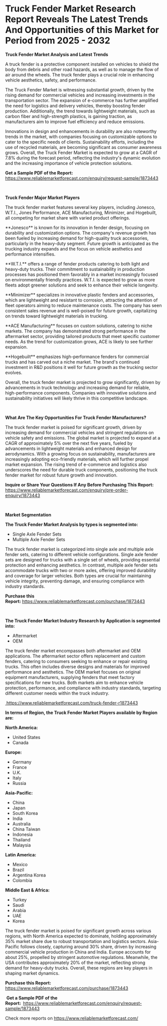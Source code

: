 <p><h1>Truck Fender Market Research Report Reveals The Latest Trends And Opportunities of this Market for Period from 2025 - 2032</h1></p><p><strong>Truck Fender Market Analysis and Latest Trends</strong></p>
<p><p>A truck fender is a protective component installed on vehicles to shield the body from debris and other road hazards, as well as to manage the flow of air around the wheels. The truck fender plays a crucial role in enhancing vehicle aesthetics, safety, and performance. </p><p>The Truck Fender Market is witnessing substantial growth, driven by the rising demand for commercial vehicles and increasing investments in the transportation sector. The expansion of e-commerce has further amplified the need for logistics and delivery vehicles, thereby boosting fender production. Additionally, the trend towards lightweight materials, such as carbon fiber and high-strength plastics, is gaining traction, as manufacturers aim to improve fuel efficiency and reduce emissions.</p><p>Innovations in design and enhancements in durability are also noteworthy trends in the market, with companies focusing on customizable options to cater to the specific needs of clients. Sustainability efforts, including the use of recycled materials, are becoming significant as consumer awareness grows. Overall, the Truck Fender Market is expected to grow at a CAGR of 7.8% during the forecast period, reflecting the industry's dynamic evolution and the increasing importance of vehicle protection solutions.</p></p>
<p><strong>Get a Sample PDF of the Report:&nbsp;</strong> <a href="https://www.reliablemarketforecast.com/enquiry/request-sample/1873443?utm_campaign=2932&utm_medium=2&utm_source=Github&utm_content=ia&utm_term=30032025&utm_id=truck-fender">https://www.reliablemarketforecast.com/enquiry/request-sample/1873443</a></p>
<p>&nbsp;</p>
<p><strong>Truck Fender Major Market Players</strong></p>
<p><p>The truck fender market features several key players, including Jonesco, W.T.I., Jones Performance, ACE Manufacturing, Minimizer, and Hogebuilt, all competing for market share with varied product offerings.</p><p>**Jonesco** is known for its innovation in fender design, focusing on durability and customization options. The company's revenue growth has been fueled by increasing demand for high-quality truck accessories, particularly in the heavy-duty segment. Future growth is anticipated as the trucking industry expands and the focus on vehicle aesthetics and performance intensifies.</p><p>**W.T.I.** offers a range of fender products catering to both light and heavy-duty trucks. Their commitment to sustainability in production processes has positioned them favorably in a market increasingly focused on environmentally friendly practices. W.T.I. is expected to grow as more fleets adopt greener solutions and seek to enhance their vehicle longevity.</p><p>**Minimizer** specializes in innovative plastic fenders and accessories, which are lightweight and resistant to corrosion, attracting the attention of fleet operators aiming to reduce maintenance costs. The company has seen consistent sales revenue and is well-poised for future growth, capitalizing on trends toward lightweight materials in trucking.</p><p>**ACE Manufacturing** focuses on custom solutions, catering to niche markets. The company has demonstrated strong performance in the aftermarket sector, providing tailored products that meet specific customer needs. As the trend for customization grows, ACE is likely to see further expansion.</p><p>**Hogebuilt** emphasizes high-performance fenders for commercial trucks and has carved out a niche market. The brand's continued investment in R&D positions it well for future growth as the trucking sector evolves.</p><p>Overall, the truck fender market is projected to grow significantly, driven by advancements in truck technology and increasing demand for reliable, high-performance components. Companies with innovative solutions and sustainability initiatives will likely thrive in this competitive landscape.</p></p>
<p>&nbsp;</p>
<p><strong>What Are The Key Opportunities For Truck Fender Manufacturers?</strong></p>
<p><p>The truck fender market is poised for significant growth, driven by increasing demand for commercial vehicles and stringent regulations on vehicle safety and emissions. The global market is projected to expand at a CAGR of approximately 5% over the next five years, fueled by advancements in lightweight materials and enhanced design for aerodynamics. With a growing focus on sustainability, manufacturers are increasingly adopting eco-friendly materials, which will further propel market expansion. The rising trend of e-commerce and logistics also underscores the need for durable truck components, positioning the truck fender market for robust future growth and innovation.</p></p>
<p><strong>Inquire or Share Your Questions If Any Before Purchasing This Report:</strong> <a href="https://www.reliablemarketforecast.com/enquiry/pre-order-enquiry/1873443?utm_campaign=2932&utm_medium=2&utm_source=Github&utm_content=ia&utm_term=30032025&utm_id=truck-fender">https://www.reliablemarketforecast.com/enquiry/pre-order-enquiry/1873443</a></p>
<p>&nbsp;</p>
<p><strong>Market Segmentation</strong></p>
<p><strong>The Truck Fender Market Analysis by types is segmented into:</strong></p>
<p><ul><li>Single Axle Fender Sets</li><li>Multiple Axle Fender Sets</li></ul></p>
<p><p>The truck fender market is categorized into single axle and multiple axle fender sets, catering to different vehicle configurations. Single axle fender sets are designed for trucks with a single set of wheels, providing essential protection and enhancing aesthetics. In contrast, multiple axle fender sets accommodate trucks with two or more axles, offering improved durability and coverage for larger vehicles. Both types are crucial for maintaining vehicle integrity, preventing damage, and ensuring compliance with industry standards.</p></p>
<p><strong>Purchase this Report:&nbsp;</strong><a href="https://www.reliablemarketforecast.com/purchase/1873443?utm_campaign=2932&utm_medium=2&utm_source=Github&utm_content=ia&utm_term=30032025&utm_id=truck-fender">https://www.reliablemarketforecast.com/purchase/1873443</a></p>
<p>&nbsp;</p>
<p><strong>The Truck Fender Market Industry Research by Application is segmented into:</strong></p>
<p><ul><li>Aftermarket</li><li>OEM</li></ul></p>
<p><p>The truck fender market encompasses both aftermarket and OEM applications. The aftermarket sector offers replacement and custom fenders, catering to consumers seeking to enhance or repair existing trucks. This often includes diverse designs and materials for improved performance and aesthetics. The OEM market focuses on original equipment manufacturers, supplying fenders that meet factory specifications for new trucks. Both markets aim to enhance vehicle protection, performance, and compliance with industry standards, targeting different customer needs within the truck industry.</p></p>
<p><a href="https://www.reliablemarketforecast.com/truck-fender-r1873443?utm_campaign=2932&utm_medium=2&utm_source=Github&utm_content=ia&utm_term=30032025&utm_id=truck-fender">&nbsp;https://www.reliablemarketforecast.com/truck-fender-r1873443</a></p>
<p><strong>In terms of Region, the Truck Fender Market Players available by Region are:</strong></p>
<p>
    <p> <strong> North America: </strong>
        <ul>
            <li>United States</li>
            <li>Canada</li>
        </ul>
        </p> 
    <p> <strong> Europe: </strong>
        <ul>
            <li>Germany</li>
            <li>France</li>
            <li>U.K.</li>
            <li>Italy</li>
            <li>Russia</li>
        </ul>
        </p> 
    <p> <strong> Asia-Pacific: </strong>
        <ul>
            <li>China</li>
            <li>Japan</li>
            <li>South Korea</li>
            <li>India</li>
            <li>Australia</li>
            <li>China Taiwan</li>
            <li>Indonesia</li>
            <li>Thailand</li>
            <li>Malaysia</li>
        </ul>
        </p> 
    <p> <strong> Latin America: </strong>
        <ul>
            <li>Mexico</li>
            <li>Brazil</li>
            <li>Argentina Korea</li>
            <li>Colombia</li>
        </ul>
        </p> 
    <p> <strong> Middle East & Africa: </strong>
        <ul>
            <li>Turkey</li>
            <li>Saudi</li>
            <li>Arabia</li>
            <li>UAE</li>
            <li>Korea</li>
        </ul>
    </p>
    </p>
<p><p>The truck fender market is poised for significant growth across various regions, with North America expected to dominate, holding approximately 35% market share due to robust transportation and logistics sectors. Asia-Pacific follows closely, capturing around 30% share, driven by increasing commercial vehicle production in China and India. Europe accounts for about 25%, propelled by stringent automotive regulations. Meanwhile, the USA contributes approximately 20% of the market, reflecting strong demand for heavy-duty trucks. Overall, these regions are key players in shaping market dynamics.</p></p>
<p><strong>Purchase this Report: </strong><a href="https://www.reliablemarketforecast.com/purchase/1873443?utm_campaign=2932&utm_medium=2&utm_source=Github&utm_content=ia&utm_term=30032025&utm_id=truck-fender">https://www.reliablemarketforecast.com/purchase/1873443</a></p>
<p>&nbsp;<strong>Get a Sample PDF of the Report:&nbsp;&nbsp;</strong><a href="https://www.reliablemarketforecast.com/enquiry/request-sample/1873443?utm_campaign=2932&utm_medium=2&utm_source=Github&utm_content=ia&utm_term=30032025&utm_id=truck-fender">https://www.reliablemarketforecast.com/enquiry/request-sample/1873443</a></p>
<p><strong></strong></p>
<p>Check more reports on <a href="https://www.reliablemarketforecast.com/?utm_campaign=2932&utm_medium=2&utm_source=Github&utm_content=ia&utm_term=30032025&utm_id=truck-fender">https://www.reliablemarketforecast.com/</a></p>